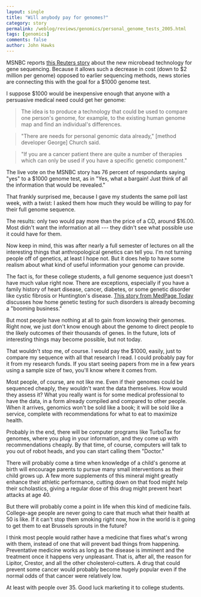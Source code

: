 ```yaml
---
layout: single 
title: "Will anybody pay for genomes?" 
category: story
permalink: /weblog/reviews/genomics/personal_genome_tests_2005.html
tags: [genomics] 
comments: false 
author: John Hawks 
---
```



<p>
MSNBC reports <a href="http://www.msnbc.msn.com/id/8828404/">this Reuters story</a> about the new microbead technology for gene sequencing. Because it allows such a decrease in cost (down to $2 million per genome) opposed to earlier sequencing methods, news stories are connecting this with the goal for a $1000 genome test. 
</p>

<p>
I suppose $1000 would be inexpensive enough that anyone with a persuasive medical need could get her genome: 
</p>

<blockquote>The idea is to produce a technology that could be used to compare one person's genome, for example, to the existing human genome map and find an individual's differences.</blockquote>

<blockquote>"There are needs for personal genomic data already," [method developer George] Church said.</blockquote>

<blockquote>"If you are a cancer patient there are quite a number of therapies which can only be used if you have a specific genetic component."</blockquote>

<p>
The live vote on the MSNBC story has 76 percent of respondants saying "yes" to a $1000 genome test, as in "Yes, what a bargain! Just think of all the information that would be revealed."
</p>

<p>
That frankly surprised me, because I gave my students the same poll last week, with a twist: I asked them how much they would be willing to pay for their full genome sequence. 
</p>

<p>
The results: only two would pay more than the price of a CD, around $16.00. Most didn't want the information at all --- they didn't see what possible use it could have for them. 
</p>

<p>
Now keep in mind, this was after nearly a full semester of lectures on all the interesting things that anthropological genetics can tell you. I'm not turning people off of genetics, at least I hope not. But it does help to have some realism about what kind of useful information your genome can provide. 
</p>

<p>
The fact is, for these college students, a full genome sequence just doesn't have much value right now. There are exceptions, especially if you have a family history of heart disease, cancer, diabetes, or some  genetic disorder like cystic fibrosis or Huntington's disease. <a href="http://www.medpagetoday.com/PublicHealthPolicy/Genetics/tb1/733">This story from MedPage Today</a> discusses how home genetic testing for such disorders is already becoming a "booming business." 
</p>

<p>
But most people have nothing at all to gain from knowing their genomes. Right now, we just don't know enough about the genome to direct people to the likely outcomes of their thousands of genes. In the future, lots of interesting things may become possible, but not today. 
</p>

<p>
That wouldn't stop me, of course. I would pay the $1000, easily, just to compare my sequence with all that research I read. I could probably pay for it from my research funds. If you start seeing papers from me in a few years using a sample size of two, you'll know where it comes from. 
</p>

<p>
Most people, of course, are not like me. Even if their genomes could be sequenced cheaply, they wouldn't want the data themselves. How would they assess it? What you really want is for some medical professional to have the data, in a form already compiled and compared to other people. When it arrives, genomics won't be sold like a book; it will be sold like a service, complete with recommendations for what to eat to maximize health. 
</p>

<p>
Probably in the end, there will be computer programs like TurboTax for genomes, where you plug in your information, and they come up with recommendations cheaply. By that time, of course, computers will talk to you out of robot heads, and you can start calling them "Doctor." 
</p>

<p>
There will probably come a time when knowledge of a child's genome at birth will encourage parents to pursue many small interventions as their child grows up. A few more supplements of this mineral might greatly enhance their athletic performance, cutting down on that food might help their scholastics, giving a regular dose of this drug might prevent heart attacks at age 40. 
</p>

<p>
But there will probably come a point in life when this kind of medicine fails. College-age people are never going to care that much what their health at 50 is like. If it can't stop them smoking right now, how in the world is it going to get them to eat Brussels sprouts in the future? 
</p>

<p>
I think most people would rather have a medicine that fixes what's wrong with them, instead of one that will prevent bad things from happening. Preventative medicine works as long as the disease is imminent and the treatment once it happens very unpleasant. That is, after all, the reason for Lipitor, Crestor, and all the other cholesterol-cutters. A drug that could prevent some cancer would probably become hugely popular even if the normal odds of that cancer were relatively low. 
</p>

<p>
At least with people over 35. Good luck marketing it to college students. 
</p>


